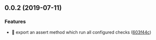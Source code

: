 ## 0.0.2 (2019-07-11)


### Features

* :guitar: export an assert method which run all configured checks ([603f44c](https://github.com/vtex/danger/commit/603f44c))



